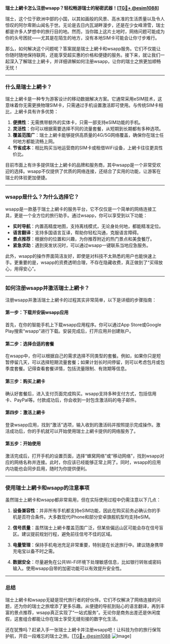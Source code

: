 **瑞士上網卡怎么注册wsapp？轻松畅游瑞士的秘密武器！[[TG💪+ @esim1088](https://t.me/s/esim1088)]**

瑞士，这个位于欧洲中部的小国，以其如画般的风景、高水准的生活质量以及令人惊叹的阿尔卑斯山闻名于世。无论是去日内瓦湖畔漫步，还是在少女峰滑雪，瑞士都是许多人梦想中的旅行目的地。然而，当你踏上这片土地时，网络问题可能成为你的头号困扰——尤其是在陌生的地方，没有本地SIM卡可能会让你寸步难行。

那么，如何解决这个问题呢？答案就是瑞士上網卡和wsapp服务。它们不仅能让你随时随地保持联网，还能享受超实惠的价格和便捷的服务。接下来，就让我们一起深入了解瑞士上網卡，并详细讲解如何注册wsapp，让你的瑞士之旅更加顺畅无忧！

---

### 什么是瑞士上網卡？

瑞士上網卡是一种专为游客设计的移动数据解决方案。它通常采用eSIM技术，这意味着你无需更换物理SIM卡，只需通过手机设置激活即可使用。与传统SIM卡相比，上網卡具有许多优势：

1. **便携性**：无需携带额外的实体卡，只需一部支持eSIM功能的手机。
2. **灵活性**：你可以根据需要选择不同的流量套餐，从短期到长期都有多种选项。
3. **覆盖范围广**：瑞士上網卡能够提供高质量的4G/5G网络覆盖，确保你在瑞士任何地方都能流畅上网。
4. **节省成本**：相比购买当地运营商的SIM卡或租借WiFi设备，上網卡往往更具性价比。

目前市面上有许多提供瑞士上網卡的品牌和服务商，其中wsapp是一个非常受欢迎的选择。wsapp不仅提供了优质的网络连接，还结合了实用的功能，让游客在瑞士的体验更加便捷。

---

### wsapp是什么？为什么选择它？

wsapp是一款基于瑞士上網卡的服务平台，它不仅仅是一个简单的网络连接工具，更是一个全方位的旅行助手。通过wsapp，你可以享受到以下功能：

- **实时导航**：内置高精度地图，支持离线模式，无论身处何地，都能精准定位。
- **语言翻译**：支持多国语言互译，帮助你轻松沟通，克服语言障碍。
- **景点推荐**：根据你的位置和兴趣，为你推荐附近的热门景点和美食餐厅。
- **紧急求助**：遇到突发状况时，可以通过wsapp一键联系当地应急服务。

此外，wsapp的操作界面简洁友好，即使是对科技不太熟悉的用户也能快速上手。更重要的是，wsapp的资费透明合理，不存在隐藏收费，真正做到了“买得放心，用得安心”。

---

### 如何注册wsapp并激活瑞士上網卡？

注册wsapp并激活瑞士上網卡的过程其实非常简单，以下是详细的步骤指南：

#### 第一步：下载并安装wsapp应用
首先，在你的智能手机上下载wsapp应用程序。你可以通过App Store或Google Play搜索“wsapp”进行下载。安装完成后，打开应用并创建账户。

#### 第二步：选择合适的套餐
在wsapp中，你可以根据自己的需求选择不同类型的套餐。例如，如果你只是短暂停留几天，可以选择短期流量套餐；如果计划长时间停留，则可以考虑包月或包季度套餐。记得查看套餐详情，包括流量限制、有效期等信息。

#### 第三步：购买上網卡
确认好套餐后，进入支付页面完成购买。wsapp支持多种支付方式，包括信用卡、PayPal等。付款成功后，你会收到一封包含激活码的电子邮件。

#### 第四步：激活上網卡
登录wsapp应用，找到“激活”选项，输入收到的激活码并按照提示完成操作。激活成功后，你的手机就可以开始使用瑞士上網卡提供的网络服务了。

#### 第五步：开始使用
激活完成后，打开手机的设置页面，选择“蜂窝网络”或“移动网络”，找到wsapp对应的网络名称并连接。此时，你应该已经能够正常上网了。同时，wsapp的应用内功能也会同步启用，随时为你提供便利。

---

### 使用瑞士上網卡和wsapp的注意事项

虽然瑞士上網卡和wsapp都非常易用，但在实际使用过程中仍需注意以下几点：

1. **设备兼容性**：并非所有手机都支持eSIM功能，因此在购买前务必确认你的手机是否符合条件。大多数现代iPhone和部分安卓旗舰机型均支持eSIM。
   
2. **信号质量**：虽然瑞士上網卡覆盖范围广泛，但某些偏远山区可能会存在信号盲区。建议提前规划行程，避免前往信号不佳的区域。

3. **电量管理**：保持手机电池充足非常重要，特别是在长途旅行中。建议随身携带充电宝以备不时之需。

4. **数据安全**：尽量避免在公共Wi-Fi环境下处理敏感信息，比如银行转账或密码输入。使用wsapp自带的加密功能可以有效提升安全性。

---

### 总结

瑞士上網卡和wsapp无疑是现代旅行者的好伙伴。它们不仅解决了网络连接的问题，还为你的瑞士之旅增添了更多乐趣。从便捷的导航到贴心的语言翻译，再到丰富的景点推荐，wsapp真正实现了“一站式服务”。无论你是商务出差还是休闲度假，这套组合都能让你在瑞士享受无缝衔接的数字化生活。

还在犹豫吗？赶紧入手一张瑞士上網卡并注册wsapp吧！让科技为你的旅行保驾护航，开启一段难忘的瑞士之旅。[[TG💪+ @esim1088](https://t.me/s/esim1088) ![Image](https://i.postimg.cc/4NQfJmqS/Snipaste-2025-05-13-00-14-12.png)]